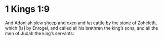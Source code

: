 # 1 Kings 1:9

And Adonijah slew sheep and oxen and fat cattle by the stone of Zoheleth, which [is] by Enrogel, and called all his brethren the king’s sons, and all the men of Judah the king’s servants: